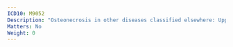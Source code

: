 ```yaml
---
ICD10: M9052
Description: "Osteonecrosis in other diseases classified elsewhere: Upper arm"
Matters: No
Weight: 0
---
```


